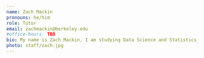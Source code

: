 ```yaml
---
name: Zach Mackin
pronouns: he/him
role: Tutor
email: zachmackin@berkeley.edu
#office-hours: TBD
bio: My name is Zach Mackin, I am studying Data Science and Statistics, and am from Denver, Colorado. I am the captain of Cal's Disc Golf Team and other than that I love hiking and traveling.
photo: staff/zach.jpg
---
```

